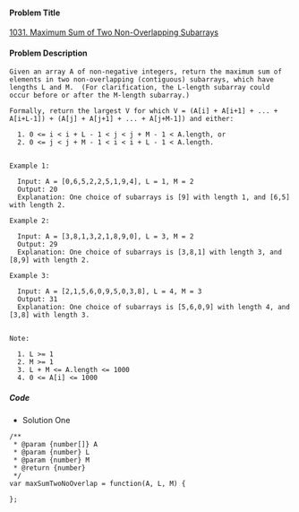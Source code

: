 #### Problem Title
[1031. Maximum Sum of Two Non-Overlapping Subarrays](https://leetcode.com/problems/maximum-sum-of-two-non-overlapping-subarrays/)
#### Problem Description
```
Given an array A of non-negative integers, return the maximum sum of elements in two non-overlapping (contiguous) subarrays, which have lengths L and M.  (For clarification, the L-length subarray could occur before or after the M-length subarray.)

Formally, return the largest V for which V = (A[i] + A[i+1] + ... + A[i+L-1]) + (A[j] + A[j+1] + ... + A[j+M-1]) and either:

  1. 0 <= i < i + L - 1 < j < j + M - 1 < A.length, or
  2. 0 <= j < j + M - 1 < i < i + L - 1 < A.length.
 

Example 1:

  Input: A = [0,6,5,2,2,5,1,9,4], L = 1, M = 2
  Output: 20
  Explanation: One choice of subarrays is [9] with length 1, and [6,5] with length 2.

Example 2:

  Input: A = [3,8,1,3,2,1,8,9,0], L = 3, M = 2
  Output: 29
  Explanation: One choice of subarrays is [3,8,1] with length 3, and [8,9] with length 2.

Example 3:

  Input: A = [2,1,5,6,0,9,5,0,3,8], L = 4, M = 3
  Output: 31
  Explanation: One choice of subarrays is [5,6,0,9] with length 4, and [3,8] with length 3.
 

Note:

  1. L >= 1
  2. M >= 1
  3. L + M <= A.length <= 1000
  4. 0 <= A[i] <= 1000

```

##### Code

- Solution One
```
/**
 * @param {number[]} A
 * @param {number} L
 * @param {number} M
 * @return {number}
 */
var maxSumTwoNoOverlap = function(A, L, M) {
    
};
```
